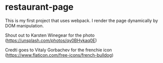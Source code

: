 # restaurant-page
This is my first project that uses webpack. I render the page dynamically by DOM manipulation.

Shout out to  Karsten Winegear for the photo (https://unsplash.com/photos/qy0BHykaq0E)

Credti goes to Vitaly Gorbachev for the frenchie icon (https://www.flaticon.com/free-icons/french-bulldog)

